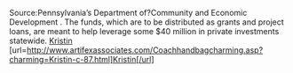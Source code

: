 Source:Pennsylvania’s Department of?Community and Economic Development . The funds, which are to be distributed as grants and project loans, are meant to help leverage some $40 million in private investments statewide.
 <a href="http://www.artifexassociates.com/Coachhandbagcharming.asp?charming=Kristin-c-87.html" >Kristin</a>
[url=http://www.artifexassociates.com/Coachhandbagcharming.asp?charming=Kristin-c-87.html]Kristin[/url]